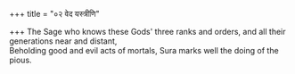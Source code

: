 +++
title = "०२ वेद यस्त्रीणि"

+++
The Sage who knows these Gods' three ranks and orders, and all their generations near and distant,  
     Beholding good and evil acts of mortals, Sura marks well the doing of the pious.